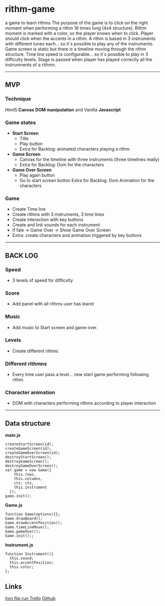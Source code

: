 # rithm-game
a game to learn rithms
The purpose of the game is to click on the right moment when performing a rithm 16 times long (4x4 structure).
Rithm moment is marked with a color, so the player knows when to click.
Player should click when the accents in a rithm.
A rithm is based in 3 instruments with different tunes each... so it´s possible to play any of the instruments.
Game screen is static but there is a timeline moving through the rithm structure. 
Time line speed is configurable... so it´s possible to play in 3 difficulty levels.
Stage is passed when player has played correctly all the instrumnents of a rithmn.
* * *
## MVP
### Technique
Html5 __Canvas__ __DOM manipulation__ and Vanilla __Javascript__
### Game states
* __Start Screen__
  * Title
  * Play button
  * Extra for Backlog: animated characters playing a rithm
* __Game Screen__
  * Canvas for the timeline with three instruments (three timelines really)
  * Extra for Backlog: Dom for the characters
* __Game Over Screen__
  * Play again button
  * Go to start screen button
  Extra for Backlog: Dom Animation for the characters
### Game
* Create Time line
* Create rithms with 3 instruments, 3 time lines
* Create interaction with key buttons
* Create and link sounds for each instrument
* If fale -> Game Over -> Show Game Over Screen
* Extra: create characters and animation triggered by key buttons
* * *
## BACK LOG
### Speed
* 3 levels of speed for difficulty
### Score
* Add panel with all rithms user has learnt
### Music
* Add music to Start screen and game over.
### Levels
* Create different rithms
### Different rithmns
* Every time user pass a level... new start game performing following rithm.
### Character animation
* DOM with characters performing rithms according to player interaction
* * *
## Data structure
__main.js__
````
createStartScreen(id);
createGameScreen(id);
createGameOverScreen(id);
destroyStartScreen();
destroyGameScreen();
destroyGameOverScreen();
var game = new Game({
    this.rows,
    this.columns,
    ctx: ctx,
    this.instrument
  });
game.init();
````
__Game.js__
````
function Game(options){};
Game.drawBoard();
Game.drawAccentPosition();
Game.timeLineMove();
Game.gameOver();
Game.init();;
````
__Instrument.js__
````
function Instrument(){
  this.sound;
  this.accentPosition;
  this.color;
};
````
## Links
[Iron flip run Trello](https://trello.com/b/jvP5IE61/iron-flip-run)
[Github](https://github.com/annaclf/iron-flip-run)
